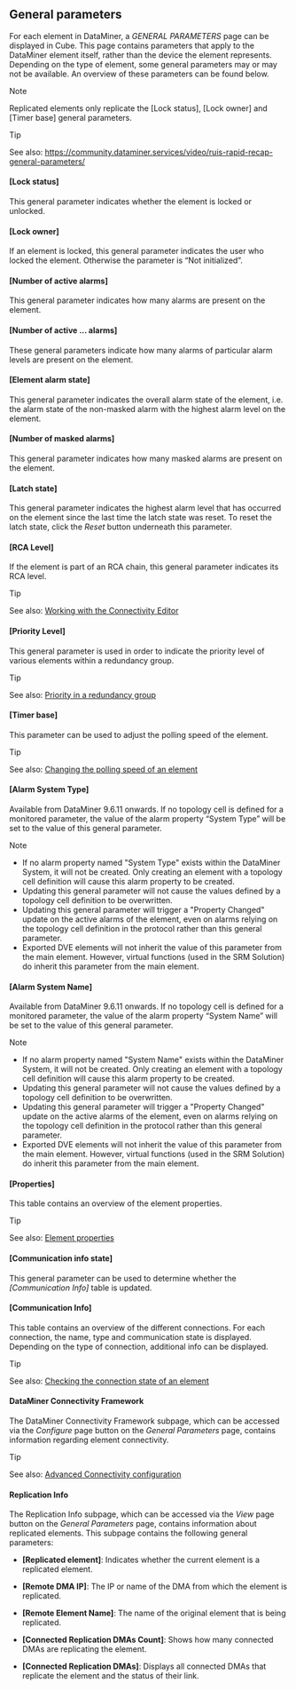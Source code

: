 ## General parameters

For each element in DataMiner, a *GENERAL PARAMETERS* page can be displayed in Cube. This page contains parameters that apply to the DataMiner element itself, rather than the device the element represents. Depending on the type of element, some general parameters may or may not be available. An overview of these parameters can be found below.

> [!NOTE]
> Replicated elements only replicate the \[Lock status\], \[Lock owner\] and \[Timer base\] general parameters.

> [!TIP]
> See also:
> <https://community.dataminer.services/video/ruis-rapid-recap-general-parameters/>

#### \[Lock status\]

This general parameter indicates whether the element is locked or unlocked.

#### \[Lock owner\]

If an element is locked, this general parameter indicates the user who locked the element. Otherwise the parameter is “Not initialized”.

#### \[Number of active alarms\]

This general parameter indicates how many alarms are present on the element.

#### \[Number of active ... alarms\]

These general parameters indicate how many alarms of particular alarm levels are present on the element.

#### \[Element alarm state\]

This general parameter indicates the overall alarm state of the element, i.e. the alarm state of the non-masked alarm with the highest alarm level on the element.

#### \[Number of masked alarms\]

This general parameter indicates how many masked alarms are present on the element.

#### \[Latch state\]

This general parameter indicates the highest alarm level that has occurred on the element since the last time the latch state was reset. To reset the latch state, click the *Reset* button underneath this parameter.

#### \[RCA Level\]

If the element is part of an RCA chain, this general parameter indicates its RCA level.

> [!TIP]
> See also:
> [Working with the Connectivity Editor](../../part_4/correlation/Working_with_the_Connectivity_Editor.md)

#### \[Priority Level\]

This general parameter is used in order to indicate the priority level of various elements within a redundancy group.

> [!TIP]
> See also:
> [Priority in a redundancy group](../RedundancyGroups/About_redundancy_groups.md#priority-in-a-redundancy-group)

#### \[Timer base\]

This parameter can be used to adjust the polling speed of the element.

> [!TIP]
> See also:
> [Changing the polling speed of an element](../elements/Changing_the_polling_speed_of_an_element.md)

#### \[Alarm System Type\]

Available from DataMiner 9.6.11 onwards. If no topology cell is defined for a monitored parameter, the value of the alarm property “System Type” will be set to the value of this general parameter.

> [!NOTE]
> -  If no alarm property named "System Type" exists within the DataMiner System, it will not be created. Only creating an element with a topology cell definition will cause this alarm property to be created.
> -  Updating this general parameter will not cause the values defined by a topology cell definition to be overwritten.
> -  Updating this general parameter will trigger a "Property Changed" update on the active alarms of the element, even on alarms relying on the topology cell definition in the protocol rather than this general parameter.
> -  Exported DVE elements will not inherit the value of this parameter from the main element. However, virtual functions (used in the SRM Solution) do inherit this parameter from the main element.

#### \[Alarm System Name\]

Available from DataMiner 9.6.11 onwards. If no topology cell is defined for a monitored parameter, the value of the alarm property “System Name” will be set to the value of this general parameter.

> [!NOTE]
> -  If no alarm property named "System Name" exists within the DataMiner System, it will not be created. Only creating an element with a topology cell definition will cause this alarm property to be created.
> -  Updating this general parameter will not cause the values defined by a topology cell definition to be overwritten.
> -  Updating this general parameter will trigger a "Property Changed" update on the active alarms of the element, even on alarms relying on the topology cell definition in the protocol rather than this general parameter.
> -  Exported DVE elements will not inherit the value of this parameter from the main element. However, virtual functions (used in the SRM Solution) do inherit this parameter from the main element.

#### \[Properties\]

This table contains an overview of the element properties.

> [!TIP]
> See also:
> [Element properties](../elements/Element_properties.md)

#### \[Communication info state\]

This general parameter can be used to determine whether the *\[Communication Info\]* table is updated.

#### \[Communication Info\]

This table contains an overview of the different connections. For each connection, the name, type and communication state is displayed. Depending on the type of connection, additional info can be displayed.

> [!TIP]
> See also:
> [Checking the connection state of an element](../elements/Checking_the_connection_state_of_an_element.md)

#### DataMiner Connectivity Framework

The DataMiner Connectivity Framework subpage, which can be accessed via the *Configure* page button on the *General Parameters* page, contains information regarding element connectivity.

> [!TIP]
> See also:
> [Advanced Connectivity configuration](../../part_3/DCF/Advanced_Connectivity_configuration.md)

#### Replication Info

The Replication Info subpage, which can be accessed via the *View* page button on the *General Parameters* page, contains information about replicated elements. This subpage contains the following general parameters:

- **\[Replicated element\]**: Indicates whether the current element is a replicated element.

- **\[Remote DMA IP\]**: The IP or name of the DMA from which the element is replicated.

- **\[Remote Element Name\]**: The name of the original element that is being replicated.

- **\[Connected Replication DMAs Count\]**: Shows how many connected DMAs are replicating the element.

- **\[Connected Replication DMAs\]**: Displays all connected DMAs that replicate the element and the status of their link.
